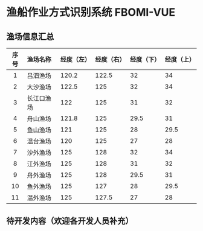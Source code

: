 # 渔船作业方式识别系统 FBOMI-VUE

## 渔场信息汇总

序号 | 渔场名称 | 经度（左） | 经度（右） | 经度（下） | 经度（上）
:-: | :- | :- | :- | :- | :-
1 | 吕泗渔场 | 120.2 | 122.5 | 32 | 34
2 | 大沙渔场 | 122.5 | 125 | 32 | 34
3 | 长江口渔场 | 122 | 125 | 31 | 32
4 | 舟山渔场 | 121.8 | 125 | 29.5 | 31
5 | 鱼山渔场 | 121 | 125 | 28 | 29.5
6 | 温台渔场 | 120 | 125 | 27 | 28
7 | 沙外渔场 | 125 | 128 | 32 | 34
8 | 江外渔场 | 125 | 128 | 31 | 32
9 | 舟外渔场 | 125 | 128 | 29.5 | 31
10 | 鱼外渔场 | 125 | 127 | 28 | 29.5
11 | 温外渔场 | 125 | 127.5 | 27 | 28

## 待开发内容（欢迎各开发人员补充）
